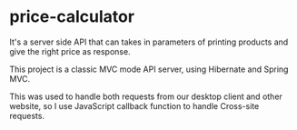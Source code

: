 # price-calculator
It's a server side API that can takes in parameters of printing products and give the right price as response.

This project is a classic MVC mode API server, using Hibernate and Spring MVC. 

This was used to handle both requests from our desktop client and other website, so I use JavaScript callback function to handle Cross-site requests.
